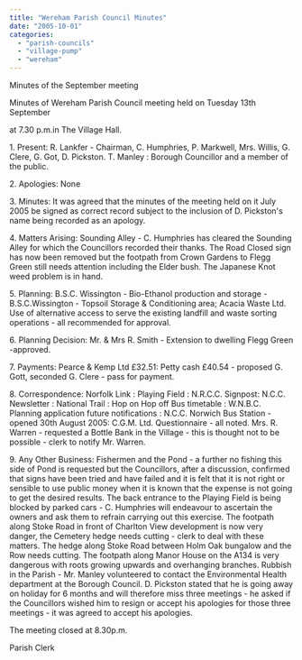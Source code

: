 ```yaml
---
title: "Wereham Parish Council Minutes"
date: "2005-10-01"
categories: 
  - "parish-councils"
  - "village-pump"
  - "wereham"
---
```


Minutes of the September meeting

Minutes of Wereham Parish Council meeting held on Tuesday 13th September

at 7.30 p.m.in The Village Hall.

1\. Present: R. Lankfer - Chairman, C. Humphries, P. Markwell, Mrs. Willis, G. Clere, G. Got, D. Pickston. T. Manley : Borough Councillor and a member of the public.

2\. Apologies: None

3\. Minutes: It was agreed that the minutes of the meeting held on it July 2005 be signed as correct record subject to the inclusion of D. Pickston's name being recorded as an apology.

4\. Matters Arising: Sounding Alley - C. Humphries has cleared the Sounding Alley for which the Councillors recorded their thanks. The Road Closed sign has now been removed but the footpath from Crown Gardens to Flegg Green still needs attention including the Elder bush. The Japanese Knot weed problem is in hand.

5\. Planning: B.S.C. Wissington - Bio-Ethanol production and storage - B.S.C.Wissington - Topsoil Storage & Conditioning area; Acacia Waste Ltd. Use of alternative access to serve the existing landfill and waste sorting operations - all recommended for approval.

6\. Planning Decision: Mr. & Mrs R. Smith - Extension to dwelling Flegg Green -approved.

7\. Payments: Pearce & Kemp Ltd £32.51: Petty cash £40.54 - proposed G. Gott, seconded G. Clere - pass for payment.

8\. Correspondence: Norfolk Link : Playing Field : N.R.C.C. Signpost: N.C.C. Newsletter : National Trail : Hop on Hop off Bus timetable : W.N.B.C. Planning application future notifications : N.C.C. Norwich Bus Station - opened 30th August 2005: C.G.M. Ltd. Questionnaire - all noted. Mrs. R. Warren - requested a Bottle Bank in the Village - this is thought not to be possible - clerk to notify Mr. Warren.

9\. Any Other Business: Fishermen and the Pond - a further no fishing this side of Pond is requested but the Councillors, after a discussion, confirmed that signs have been tried and have failed and it is felt that it is not right or sensible to use public money when it is known that the expense is not going to get the desired results. The back entrance to the Playing Field is being blocked by parked cars - C. Humphries will endeavour to ascertain the owners and ask them to refrain carrying out this exercise. The footpath along Stoke Road in front of Charlton View development is now very danger, the Cemetery hedge needs cutting - clerk to deal with these matters. The hedge along Stoke Road between Holm Oak bungalow and the Row needs cutting. The footpath along Manor House on the A134 is very dangerous with roots growing upwards and overhanging branches. Rubbish in the Parish - Mr. Manley volunteered to contact the Environmental Health department at the Borough Council. D. Pickston stated that he is going away on holiday for 6 months and will therefore miss three meetings - he asked if the Councillors wished him to resign or accept his apologies for those three meetings - it was agreed to accept his apologies.

The meeting closed at 8.30p.m.

Parish Clerk
